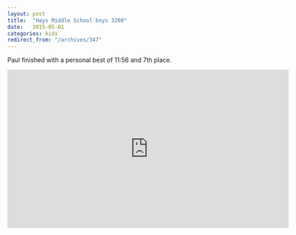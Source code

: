 ```yaml
---
layout: post
title:  "Hays Middle School boys 3200"
date:   2015-05-01
categories: kids
redirect_from: "/archives/347"
---
```


Paul finished with a personal best of 11:56 and 7th place.

<iframe frameborder="0" scrolling="no" width="640" height="360" src="http://api.smugmug.com/services/embed/4027472009_BH9TPQb?width=640&height=360&albumId=48963892&albumKey=rXqw34"></iframe>